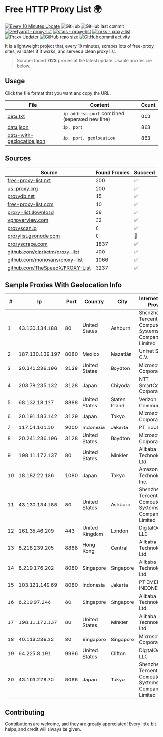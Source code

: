 
# Free HTTP Proxy List 🌍

[![Every 10 Minutes Update](https://github.com/mertguvencli/http-proxy-list/actions/workflows/main.yml/badge.svg?branch=main)](https://github.com/mertguvencli/http-proxy-list/actions/workflows/main.yml)
![GitHub](https://img.shields.io/github/license/mertguvencli/http-proxy-list)
![GitHub last commit](https://img.shields.io/github/last-commit/mertguvencli/http-proxy-list)
[![zevtyardt - proxy-list](https://img.shields.io/static/v1?label=zevtyardt&message=proxy-list&color=blue&logo=github)](https://github.com/zevtyardt/proxy-list "Go to GitHub repo")
[![stars - proxy-list](https://img.shields.io/github/stars/zevtyardt/proxy-list?style=social)](https://github.com/zevtyardt/proxy-list)
[![forks - proxy-list](https://img.shields.io/github/forks/zevtyardt/proxy-list?style=social)](https://github.com/zevtyardt/proxy-list)
[![Proxy Updater](https://github.com/zevtyardt/proxy-list/workflows/Proxy%20Updater/badge.svg)](https://github.com/zevtyardt/proxy-list/actions?query=workflow:"Proxy+Updater")
![GitHub repo size](https://img.shields.io/github/repo-size/zevtyardt/proxy-list)
[![GitHub commit activity](https://img.shields.io/github/commit-activity/m/zevtyardt/proxy-list?logo=commits)](https://github.com/zevtyardt/proxy-list/commits/main)

It is a lightweight project that, every 10 minutes, scrapes lots of free-proxy sites, validates if it works, and serves a clean proxy list.

> Scraper found **7123** proxies at the latest update. Usable proxies are below.

## Usage

Click the file format that you want and copy the URL.

|File|Content|Count|
|----|-------|-----|
|[data.txt](https://raw.githubusercontent.com/mertguvencli/http-proxy-list/main/proxy-list/data.txt)|`ip_address:port` combined (seperated new line)|863|
|[data.json](https://raw.githubusercontent.com/mertguvencli/http-proxy-list/main/proxy-list/data.json)|`ip, port`|863|
|[data-with-geolocation.json](https://raw.githubusercontent.com/mertguvencli/http-proxy-list/main/proxy-list/data-with-geolocation.json)|`ip, port, geolocation`|863|

## Sources

|Source|Found Proxies|Succeed|
|------|-------------|-------|
|[free-proxy-list.net](https://free-proxy-list.net)|300|✅|
|[us-proxy.org](https://www.us-proxy.org)|200|✅|
|[proxydb.net](http://proxydb.net)|15|✅|
|[free-proxy-list.com](https://free-proxy-list.com/?page=&port=&type%5B%5D=http&type%5B%5D=https&up_time=0&search=Search)|10|✅|
|[proxy-list.download](https://www.proxy-list.download/HTTP)|26|✅|
|[vpnoverview.com](https://vpnoverview.com/privacy/anonymous-browsing/free-proxy-servers)|32|✅|
|[proxyscan.io](https://www.proxyscan.io)|0|✅|
|[proxylist.geonode.com](https://proxylist.geonode.com/api/proxy-list?limit=300&page=1&sort_by=lastChecked&sort_type=desc&protocols=http,https)|0|🚫|
|[proxyscrape.com](https://api.proxyscrape.com/v2/?request=displayproxies&protocol=http&timeout=10000&country=all&ssl=all&anonymity=all)|1837|✅|
|[github.com/clarketm/proxy-list](https://raw.githubusercontent.com/clarketm/proxy-list/master/proxy-list-raw.txt)|400|✅|
|[github.com/monosans/proxy-list](https://raw.githubusercontent.com/monosans/proxy-list/main/proxies/http.txt)|1066|✅|
|[github.com/TheSpeedX/PROXY-List](https://raw.githubusercontent.com/TheSpeedX/PROXY-List/master/http.txt)|3237|✅|


## Sample Proxies With Geolocation Info

|#|Ip|Port|Country|City|Internet Service Provider|
|-|--|----|-------|----|-------------------------|
|1|43.130.134.188|80|United States|Ashburn|Shenzhen Tencent Computer Systems Company Limited|
|2|187.130.139.197|8080|Mexico|Mazatlán|Uninet S.A. de C.V.|
|3|20.241.236.196|3128|United States|Boydton|Microsoft Corporation|
|4|203.78.235.132|3128|Japan|Chiyoda|NTT SmartConnect Corporation|
|5|68.132.18.127|8888|United States|Staten Island|Verizon Communications|
|6|20.191.183.142|3129|Japan|Tokyo|Microsoft Corporation|
|7|117.54.161.36|9000|Indonesia|Jakarta|PT IndoInternet|
|8|20.241.236.196|3128|United States|Boydton|Microsoft Corporation|
|9|198.11.172.137|80|United States|Minkler|Alibaba (US) Technology Co., Ltd.|
|10|18.182.22.186|1080|Japan|Tokyo|Amazon Technologies Inc.|
|11|43.130.134.188|80|United States|Ashburn|Shenzhen Tencent Computer Systems Company Limited|
|12|161.35.46.209|443|United Kingdom|London|DigitalOcean, LLC|
|13|8.218.239.205|8888|Hong Kong|Central|Alibaba (US) Technology Co., Ltd.|
|14|8.219.176.202|8080|Singapore|Singapore|Alibaba (US) Technology Co., Ltd.|
|15|103.121.149.69|8080|Indonesia|Jakarta|PT EMERIO INDONESIA|
|16|8.219.97.248|80|Singapore|Singapore|Alibaba (US) Technology Co., Ltd.|
|17|198.11.172.137|80|United States|Minkler|Alibaba (US) Technology Co., Ltd.|
|18|40.119.236.22|80|Singapore|Singapore|Microsoft Corporation|
|19|64.225.8.191|9996|United States|Clifton|DigitalOcean, LLC|
|20|43.163.229.25|8088|Japan|Tokyo|Shenzhen Tencent Computer Systems Company Limited|



## Contributing

Contributions are welcome, and they are greatly appreciated! Every
little bit helps, and credit will always be given.

